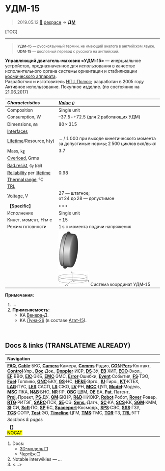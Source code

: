 # УДМ-15
> 2019.05.12 [🚀](../index/index.md) [despace](index.md) → **[ДМ](iu.md)**

[TOC]

---

> <small>**УДМ‑15** — русскоязычный термин, не имеющий аналога в английском языке. **UDM‑15** — дословный перевод с русского на английский.</small>

**Управляющий двигатель‑маховик «УДМ‑15»** — инерциальное устройство, предназначенное для использования в качестве исполнительного органа системы ориентации и стабилизации [космического аппарата](sc.md).  
Разработчик и изготовитель [НПЦ Полюс](zz_polus_tomsk.md); разработан в 2005 году Активное использование. Покупное изделие. (по состоянию на 21.06.2017)

|*Characteristics*|*[Value](si.md) <small>()</small>*|
|:--|:--|
|Composition|Single unit|
|Consumption, W|–37.5 ‑ +72.5 (для 2 работающих УДМ)|
|Dimensions, ㎜|80 × 315|
|[Interfaces](interface.md)| |
|[Lifetime](lifetime.md)/Resource, h(y)|… / 1 000 при выходе кинетического момента за допустимые нормы; 2 500 циклов вкл/выкл|
|Mass, ㎏|3.7|
|[Overload](vibration.md), Grms| |
|[Rad.resist](ion_rad.md), ㏉ (㎭)| |
|[Reliability](qm.md) per [lifetime](lifetime.md)|0.98|
|[Thermal range](tcs.md), ℃| |
|[TRL](trl.md)| |
|[Voltage](voltage.md), V|27 — штатное;<br> от 24 до 28 — допустимое|
|**【Specific】**|• • •|
|Исполнение|Single unit|
|Кинет. момент, Н·м·с|± 15|
|Режим готовности|1 s с момента подачи напряжения|
| |[![ ❐](f/iu/a/agat_25_udm-15_pic002.png)](f/iu/a/agat_25_udm-15_pic002.png)|[![](f/iu/a/agat_25_udm-15_pic003_thumb.jpg)](f/iu/a/agat_25_udm-15_pic003.jpg)
| |[![](f/iu/a/agat_25_udm-15_pic001_thumb.jpg)](f/iu/a/agat_25_udm-15_pic001.png) Система координат УДМ‑15|

**Примечания:**

   1. …
   1. **Применяемость:**
      - КА [Венера‑Д](венера‑д.md).
      - КА [Луна‑26](луна_26.md) (в составе [Агат‑15](agat_15.md)).



<p style="page-break-after:always"> </p>

## Docs & links (TRANSLATEME ALREADY)
|Navigation|
|:--|
|**[FAQ](faq.md)**, **[Cable](cable.md)**·БКС, **[Camera](cam.md)**·Камера, **[Comms](comms.md)**·Радио, **[CON](contact.md)·[Pers](person.md)**·Контакт, **[Control](control.md)**·Упр., **[Doc](doc.md)**·Док., **[Doppler](doppler.md)**·ИСР, **[DS](ds.md)**·ЗУ, **[EB](eb.md)**·ХИТ, **[ECO](ecology.md)**·Экол., **[EF](ef.md)**·ВВФ, **[ElC](elc.md)**·ЭКБ, **[EMC](emc.md)**·ЭМС, **[Error](error.md)**·Ошибки, **[Event](event.md)**·События, **[FS](fs.md)**·ТЭО, **[Fuel](fuel.md)**·Топливо, **[GNC](gnc.md)**·БКУ, **[GS](scs.md)**·НС, **[HF&E](hfe.md)**·Эрго., **[IU](iu.md)**·Гиро., **[KT](kt.md)**·КТЕХ, **[LAG](lag.md)**·ПУC, **[LES](les.md)**·САСП, **[LS](ls.md)**·СЖО, **[LV](lv.md)**·РН, **[MCC](mcc.md)**·ЦУП, **[Model](model.md)**·Модель, **[MSC](sc.md)**·ПКА, **[N&B](nnb.md)**·БНО, **[NR](nr.md)**·ЯР, **[OBC](obc.md)**·ЦВМ, **[OE](oe.md)**·БА, **[Pat.](патент.md)**·Патент, **[Proj.](project.md)**·Проект, **[PS](ps.md)**·ДУ, **[QM](qm.md)**·БКНР, **[R&D](rnd.md)**·НИОКР, **[Robot](robotics.md)**·Робот, **[Rover](rover.md)**·Ровер, **[RTG](rtg.md)**·РИТЭГ, **[SARC](sarc.md)**·ПСК, **[SE](se.md)**·СЭ, **[Sens.](sensor.md)**·Датч., **[SC](sc.md)**·КА, **[SCS](scs.md)**·КК, **[SGM](sgm.md)**·КММ, **[SI](si.md)**·СИ, **[Soft](soft.md)**·ПО, **[SP](sp.md)**·БС, **[Spaceport](spaceport.md)**·Космодр., **[SPS](sps.md)**·СЭС, **[SSS](sss.md)**·ГЗУ, **[TCS](tcs.md)**·СОТР, **[Test](test.md)**·ЭО, **[Timeline](timeline.md)**·ЦГМ, **[TMS](tms.md)**·ТМС, **[TOR](tor.md)**·ТЗ, **[TRL](trl.md)**·УГТ|
|*Sections & pages*|
|**【[](.md)】**<br> <mark>NOCAT</mark>|

   1. Docs:
      - [3D-модель ❐](f/iu/a/agat_25_udm-15-0.15_3d_2017.7z)
      - [Чертёж ❐](f/iu/a/agat_25_udm-15-0.15_sketch_2016.djvu)
   1. Notable interwikies — …
   1. <…>
